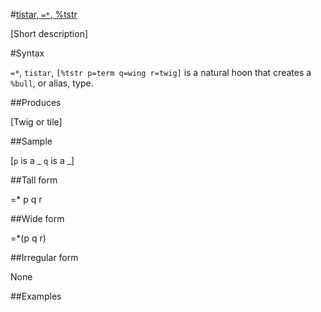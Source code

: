 #[tistar, `=*`, %tstr](#tstr)

[Short description]

#Syntax

`=*`, `tistar`, `[%tstr p=term q=wing r=twig]` is a natural hoon
that creates a `%bull`, or alias, type.

##Produces

[Twig or tile]

##Sample

[`p` is a _
`q` is a _]

##Tall form

=*  p  q
        r

##Wide form

=*(p q r)

##Irregular form

None

##Examples



